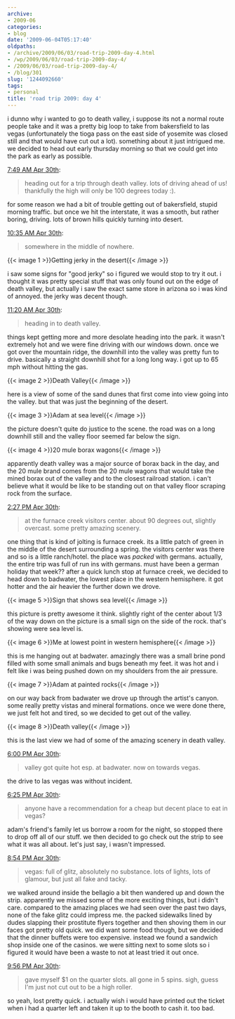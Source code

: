 ```yaml
---
archive:
- 2009-06
categories:
- blog
date: '2009-06-04T05:17:40'
oldpaths:
- /archive/2009/06/03/road-trip-2009-day-4.html
- /wp/2009/06/03/road-trip-2009-day-4/
- /2009/06/03/road-trip-2009-day-4/
- /blog/301
slug: '1244092660'
tags:
- personal
title: 'road trip 2009: day 4'
---
```


i dunno why i wanted to go to death valley, i suppose its not a normal
route people take and it was a pretty big loop to take from bakersfield to
las vegas (unfortunately the tioga pass on the east side of yosemite was
closed still and that would have cut out a lot). something about it just
intrigued me. we decided to head out early thursday morning so that we
could get into the park as early as possible.

[7:49 AM Apr 30th][1]:

> heading out for a trip through death valley. lots of driving ahead of
> us! thankfully the high will only be 100 degrees today :).

for some reason we had a bit of trouble getting out of bakersfield, stupid
morning traffic. but once we hit the interstate, it was a smooth, but
rather boring, driving. lots of brown hills quickly turning into desert.

[10:35 AM Apr 30th][2]:

> somewhere in the middle of nowhere.
 
{{< image 1 >}}Getting jerky in the desert{{< /image >}}

i saw some signs for "good jerky" so i figured we would stop to try it
out. i thought it was pretty special stuff that was only found out on the
edge of death valley, but actually i saw the exact same store in arizona
so i was kind of annoyed. the jerky was decent though.

[11:20 AM Apr 30th][4]:

> heading in to death valley.
 
things kept getting more and more desolate heading into the park. it
wasn't extremely hot and we were fine driving with our windows down. once
we got over the mountain ridge, the downhill into the valley was pretty
fun to drive. basically a straight downhill shot for a long long way.
i got up to 65 mph without hitting the gas.

{{< image 2 >}}Death Valley{{< /image >}}

here is a view of some of the sand dunes that first come into view going
into the valley. but that was just the beginning of the desert.

{{< image 3 >}}Adam at sea level{{< /image >}}

the picture doesn't quite do justice to the scene. the road was on a long
downhill still and the valley floor seemed far below the sign.

{{< image 4 >}}20 mule borax wagons{{< /image >}}

apparently death valley was a major source of borax back in the day, and
the 20 mule brand comes from the 20 mule wagons that would take the mined
borax out of the valley and to the closest railroad station. i can't
believe what it would be like to be standing out on that valley floor
scraping rock from the surface.

[2:27 PM Apr 30th][8]:

> at the furnace creek visitors center. about 90 degrees out, slightly
> overcast. some pretty amazing scenery.
  
one thing that is kind of jolting is furnace creek. its a little patch of
green in the middle of the desert surrounding a spring. the visitors
center was there and so is a little ranch/hotel. the place was _packed_
with germans. actually, the entire trip was full of run ins with germans.
must have been a german holiday that week?? after a quick lunch stop at
furnace creek, we decided to head down to badwater, the lowest place in
the western hemisphere. it got hotter and the air heavier the further down
we drove.

{{< image 5 >}}Sign that shows sea level{{< /image >}}

this picture is pretty awesome it think. slightly right of the center
about 1/3 of the way down on the picture is a small sign on the side of
the rock. that's showing were sea level is.

{{< image 6 >}}Me at lowest point in western hemisphere{{< /image >}}

this is me hanging out at badwater. amazingly there was a small brine pond
filled with some small animals and bugs beneath my feet. it was hot and
i felt like i was being pushed down on my shoulders from the air pressure.

{{< image 7 >}}Adam at painted rocks{{< /image >}}

on our way back from badwater we drove up through the artist's canyon.
some really pretty vistas and mineral formations. once we were done there,
we just felt hot and tired, so we decided to get out of the valley.

{{< image 8 >}}Death valley{{< /image >}}

this is the last view we had of some of the amazing scenery in death
valley.

[6:00 PM Apr 30th][13]:

> valley got quite hot esp. at badwater. now on towards vegas.
 
the drive to las vegas was without incident.

[6:25 PM Apr 30th][14]:

> anyone have a recommendation for a cheap but decent place to eat in
> vegas?

adam's friend's family let us borrow a room for the night, so stopped
there to drop off all of our stuff. we then decided to go check out the
strip to see what it was all about. let's just say, i wasn't impressed.

[8:54 PM Apr 30th][15]:

> vegas: full of glitz, absolutely no substance. lots of lights, lots of
> glamour, but just all fake and tacky.
  
we walked around inside the bellagio a bit then wandered up and down the
strip. apparently we missed some of the more exciting things, but i didn't
care. compared to the amazing places we had seen over the past two days,
none of the fake glitz could impress me. the packed sidewalks lined by
dudes slapping their prostitute flyers together and then shoving them in
our faces got pretty old quick. we did want some food though, but we
decided that the dinner buffets were too expensive. instead we found
a sandwich shop inside one of the casinos. we were sitting next to some
slots so i figured it would have been a waste to not at least tried it out
once.

[9:56 PM Apr 30th][16]:

> gave myself $1 on the quarter slots. all gone in 5 spins. sigh, guess
> I'm just not cut out to be a high roller.

so yeah, lost pretty quick. i actually wish i would have printed out the
ticket when i had a quarter left and taken it up to the booth to cash it.
too bad.

[1]: http://twitter.com/bismark/status/1658960640
[2]: http://twitter.com/bismark/status/1660449106
[4]: http://twitter.com/bismark/status/1660867483
[8]: http://twitter.com/bismark/status/1662500796
[13]: http://twitter.com/bismark/status/1664289605
[14]: http://twitter.com/bismark/status/1664488445
[15]: http://twitter.com/bismark/status/1665779441
[16]: http://twitter.com/bismark/status/1666296455

